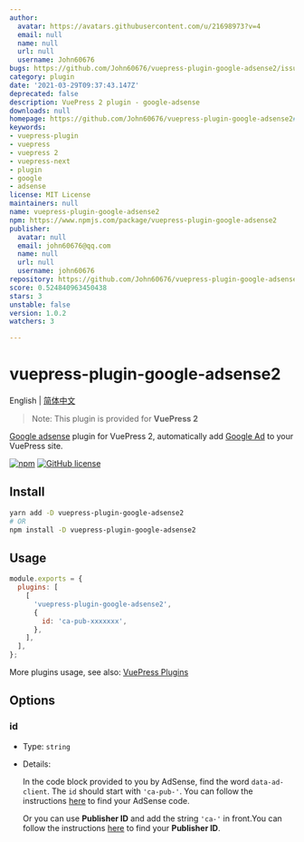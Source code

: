 ```yaml
---
author:
  avatar: https://avatars.githubusercontent.com/u/21698973?v=4
  email: null
  name: null
  url: null
  username: John60676
bugs: https://github.com/John60676/vuepress-plugin-google-adsense2/issues
category: plugin
date: '2021-03-29T09:37:43.147Z'
deprecated: false
description: VuePress 2 plugin - google-adsense
downloads: null
homepage: https://github.com/John60676/vuepress-plugin-google-adsense2#readme
keywords:
- vuepress-plugin
- vuepress
- vuepress 2
- vuepress-next
- plugin
- google
- adsense
license: MIT License
maintainers: null
name: vuepress-plugin-google-adsense2
npm: https://www.npmjs.com/package/vuepress-plugin-google-adsense2
publisher:
  avatar: null
  email: john60676@qq.com
  name: null
  url: null
  username: john60676
repository: https://github.com/John60676/vuepress-plugin-google-adsense2
score: 0.524840963450438
stars: 3
unstable: false
version: 1.0.2
watchers: 3

---
```


# vuepress-plugin-google-adsense2

English | [简体中文](README-zh_CN.md)

> Note: This plugin is provided for **VuePress 2**

[Google adsense](https://www.google.com/adsense) plugin for VuePress 2, automatically add [Google Ad](<(https://support.google.com/adsense/answer/9261306)>) to your VuePress site.

[![npm](https://img.shields.io/npm/v/vuepress-plugin-google-adsense2.svg)](https://www.npmjs.com/package/vuepress-plugin-google-adsense2) [![GitHub license](https://img.shields.io/github/license/John60676/vuepress-plugin-google-adsense2.svg)](https://github.com/John60676/vuepress-plugin-google-adsense2/blob/master/LICENSE)

## Install

```sh
yarn add -D vuepress-plugin-google-adsense2
# OR
npm install -D vuepress-plugin-google-adsense2
```

## Usage

```js
module.exports = {
  plugins: [
    [
      'vuepress-plugin-google-adsense2',
      {
        id: 'ca-pub-xxxxxxx',
      },
    ],
  ],
};
```

More plugins usage, see also: [VuePress Plugins](https://vuepress2.netlify.app/reference/plugin-api.html#plugins)

## Options

### id

- Type: `string`

- Details:

  In the code block provided to you by AdSense, find the word `data-ad-client`. The `id` should start with `'ca-pub-'`. You can follow the instructions [here](https://support.google.com/adsense/answer/7584263?hl=en) to find your AdSense code.

  Or you can use **Publisher ID** and add the string `'ca-'` in front.You can follow the instructions [here](https://support.google.com/adsense/answer/105516?hl=en) to find your **Publisher ID**.
